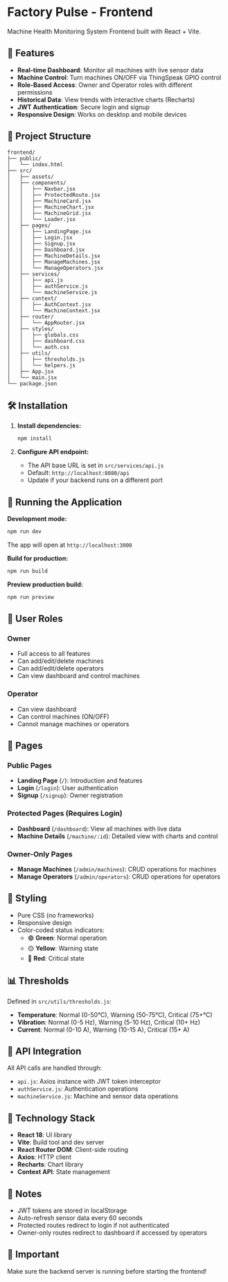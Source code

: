 # Factory Pulse - Frontend

Machine Health Monitoring System Frontend built with React + Vite.

## 🚀 Features

- **Real-time Dashboard**: Monitor all machines with live sensor data
- **Machine Control**: Turn machines ON/OFF via ThingSpeak GPIO control
- **Role-Based Access**: Owner and Operator roles with different permissions
- **Historical Data**: View trends with interactive charts (Recharts)
- **JWT Authentication**: Secure login and signup
- **Responsive Design**: Works on desktop and mobile devices

## 📁 Project Structure

```
frontend/
├── public/
│   └── index.html
├── src/
│   ├── assets/
│   ├── components/
│   │   ├── Navbar.jsx
│   │   ├── ProtectedRoute.jsx
│   │   ├── MachineCard.jsx
│   │   ├── MachineChart.jsx
│   │   ├── MachineGrid.jsx
│   │   └── Loader.jsx
│   ├── pages/
│   │   ├── LandingPage.jsx
│   │   ├── Login.jsx
│   │   ├── Signup.jsx
│   │   ├── Dashboard.jsx
│   │   ├── MachineDetails.jsx
│   │   ├── ManageMachines.jsx
│   │   └── ManageOperators.jsx
│   ├── services/
│   │   ├── api.js
│   │   ├── authService.js
│   │   └── machineService.js
│   ├── context/
│   │   ├── AuthContext.jsx
│   │   └── MachineContext.jsx
│   ├── router/
│   │   └── AppRouter.jsx
│   ├── styles/
│   │   ├── globals.css
│   │   ├── dashboard.css
│   │   └── auth.css
│   ├── utils/
│   │   ├── thresholds.js
│   │   └── helpers.js
│   ├── App.jsx
│   └── main.jsx
└── package.json
```

## 🛠️ Installation

1. **Install dependencies:**
   ```bash
   npm install
   ```

2. **Configure API endpoint:**
   - The API base URL is set in `src/services/api.js`
   - Default: `http://localhost:8080/api`
   - Update if your backend runs on a different port

## 🏃 Running the Application

**Development mode:**
```bash
npm run dev
```

The app will open at `http://localhost:3000`

**Build for production:**
```bash
npm run build
```

**Preview production build:**
```bash
npm run preview
```

## 🔐 User Roles

### Owner
- Full access to all features
- Can add/edit/delete machines
- Can add/edit/delete operators
- Can view dashboard and control machines

### Operator
- Can view dashboard
- Can control machines (ON/OFF)
- Cannot manage machines or operators

## 📄 Pages

### Public Pages
- **Landing Page** (`/`): Introduction and features
- **Login** (`/login`): User authentication
- **Signup** (`/signup`): Owner registration

### Protected Pages (Requires Login)
- **Dashboard** (`/dashboard`): View all machines with live data
- **Machine Details** (`/machine/:id`): Detailed view with charts and control

### Owner-Only Pages
- **Manage Machines** (`/admin/machines`): CRUD operations for machines
- **Manage Operators** (`/admin/operators`): CRUD operations for operators

## 🎨 Styling

- Pure CSS (no frameworks)
- Responsive design
- Color-coded status indicators:
  - 🟢 **Green**: Normal operation
  - 🟡 **Yellow**: Warning state
  - 🔴 **Red**: Critical state

## 📊 Thresholds

Defined in `src/utils/thresholds.js`:

- **Temperature**: Normal (0-50°C), Warning (50-75°C), Critical (75+°C)
- **Vibration**: Normal (0-5 Hz), Warning (5-10 Hz), Critical (10+ Hz)
- **Current**: Normal (0-10 A), Warning (10-15 A), Critical (15+ A)

## 🔌 API Integration

All API calls are handled through:
- `api.js`: Axios instance with JWT token interceptor
- `authService.js`: Authentication operations
- `machineService.js`: Machine and sensor data operations

## 🧪 Technology Stack

- **React 18**: UI library
- **Vite**: Build tool and dev server
- **React Router DOM**: Client-side routing
- **Axios**: HTTP client
- **Recharts**: Chart library
- **Context API**: State management

## 📝 Notes

- JWT tokens are stored in localStorage
- Auto-refresh sensor data every 60 seconds
- Protected routes redirect to login if not authenticated
- Owner-only routes redirect to dashboard if accessed by operators

## 🚨 Important

Make sure the backend server is running before starting the frontend!
